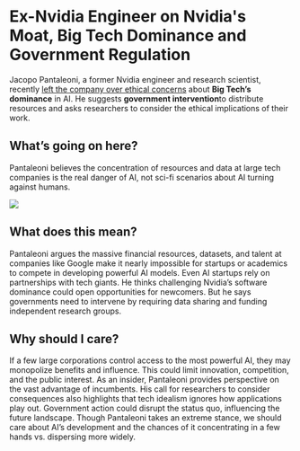# Ex-Nvidia Engineer on Nvidia's Moat, Big Tech Dominance and Government Regulation

Jacopo Pantaleoni, a former Nvidia engineer and research scientist, recently [left the company over ethical concerns](https://www.theinformation.com/articles/nvidia-engineers-message-to-google-ai-researchers-leave-your-company?utm_source=bensbites\&utm_medium=referral\&utm_campaign=ex-nvidia-engineer-on-nvidia-s-moat-big-tech-dominance-and-government-regulation) about **Big Tech’s dominance** in AI. He suggests **government intervention**to distribute resources and asks researchers to consider the ethical implications of their work.

## What’s going on here?

Pantaleoni believes the concentration of resources and data at large tech companies is the real danger of AI, not sci-fi scenarios about AI turning against humans.

![](https://media.beehiiv.com/cdn-cgi/image/fit=scale-down,format=auto,onerror=redirect,quality=80/uploads/asset/file/39f02ff8-8412-47e5-8cc5-393fad99349b/image.png)

## What does this mean?

Pantaleoni argues the massive financial resources, datasets, and talent at companies like Google make it nearly impossible for startups or academics to compete in developing powerful AI models. Even AI startups rely on partnerships with tech giants. He thinks challenging Nvidia’s software dominance could open opportunities for newcomers. But he says governments need to intervene by requiring data sharing and funding independent research groups.

## Why should I care?

If a few large corporations control access to the most powerful AI, they may monopolize benefits and influence. This could limit innovation, competition, and the public interest. As an insider, Pantaleoni provides perspective on the vast advantage of incumbents. His call for researchers to consider consequences also highlights that tech idealism ignores how applications play out. Government action could disrupt the status quo, influencing the future landscape. Though Pantaleoni takes an extreme stance, we should care about AI’s development and the chances of it concentrating in a few hands vs. dispersing more widely.
